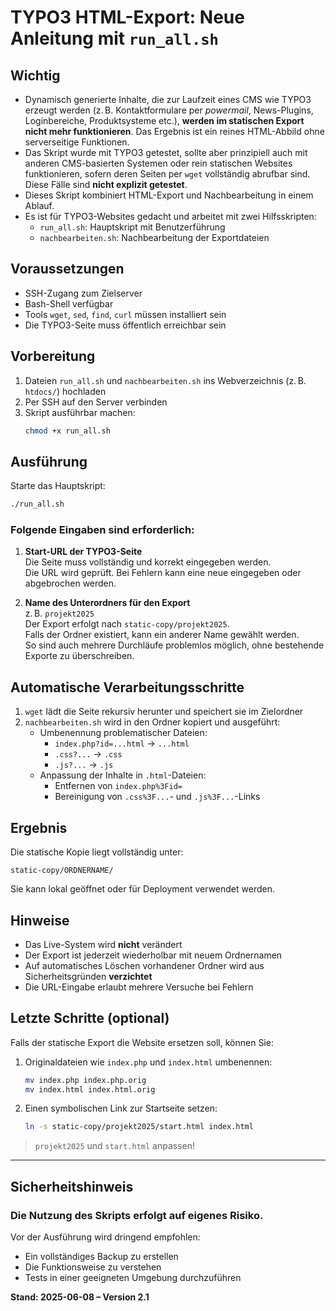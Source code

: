 <!-- 08.06.2025 21:35 – Statische HTML-Erzeugung aus TYPO3 mit Bash-Skript, inkl. CMS-Einschränkungen und Anwendungshinweis -->

# TYPO3 HTML-Export: Neue Anleitung mit `run_all.sh`

## Wichtig

-  Dynamisch generierte Inhalte, die zur Laufzeit eines CMS wie TYPO3 erzeugt werden (z. B. Kontaktformulare per *powermail*, News-Plugins, Loginbereiche, Produktsysteme etc.), **werden im statischen Export nicht mehr funktionieren**. Das Ergebnis ist ein reines HTML-Abbild ohne serverseitige Funktionen.
-  Das Skript wurde mit TYPO3 getestet, sollte aber prinzipiell auch mit anderen CMS-basierten Systemen oder rein statischen Websites funktionieren, sofern deren Seiten per `wget` vollständig abrufbar sind. Diese Fälle sind **nicht explizit getestet**.
-  Dieses Skript kombiniert HTML-Export und Nachbearbeitung in einem Ablauf.
-  Es ist für TYPO3-Websites gedacht und arbeitet mit zwei Hilfsskripten:
   -  `run_all.sh`: Hauptskript mit Benutzerführung
   -  `nachbearbeiten.sh`: Nachbearbeitung der Exportdateien

## Voraussetzungen

-  SSH-Zugang zum Zielserver
-  Bash-Shell verfügbar
-  Tools `wget`, `sed`, `find`, `curl` müssen installiert sein
-  Die TYPO3-Seite muss öffentlich erreichbar sein

## Vorbereitung

1. Dateien `run_all.sh` und `nachbearbeiten.sh` ins Webverzeichnis (z. B. `htdocs/`) hochladen
2. Per SSH auf den Server verbinden
3. Skript ausführbar machen:
   ```bash
   chmod +x run_all.sh
   ```

## Ausführung

Starte das Hauptskript:

```bash
./run_all.sh
```

### Folgende Eingaben sind erforderlich:

1. **Start-URL der TYPO3-Seite**  
   Die Seite muss vollständig und korrekt eingegeben werden.  
   Die URL wird geprüft. Bei Fehlern kann eine neue eingegeben oder abgebrochen werden.

2. **Name des Unterordners für den Export**  
   z. B. `projekt2025`  
   Der Export erfolgt nach `static-copy/projekt2025`.  
   Falls der Ordner existiert, kann ein anderer Name gewählt werden.  
   So sind auch mehrere Durchläufe problemlos möglich, ohne bestehende Exporte zu überschreiben.

## Automatische Verarbeitungsschritte

1. `wget` lädt die Seite rekursiv herunter und speichert sie im Zielordner
2. `nachbearbeiten.sh` wird in den Ordner kopiert und ausgeführt:
   -  Umbenennung problematischer Dateien:
      -  `index.php?id=...html` → `...html`
      -  `.css?...` → `.css`
      -  `.js?...` → `.js`
   -  Anpassung der Inhalte in `.html`-Dateien:
      -  Entfernen von `index.php%3Fid=`
      -  Bereinigung von `.css%3F...`- und `.js%3F...`-Links

## Ergebnis

Die statische Kopie liegt vollständig unter:

```
static-copy/ORDNERNAME/
```

Sie kann lokal geöffnet oder für Deployment verwendet werden.

## Hinweise

-  Das Live-System wird **nicht** verändert
-  Der Export ist jederzeit wiederholbar mit neuem Ordnernamen
-  Auf automatisches Löschen vorhandener Ordner wird aus Sicherheitsgründen **verzichtet**
-  Die URL-Eingabe erlaubt mehrere Versuche bei Fehlern

## Letzte Schritte (optional)

Falls der statische Export die Website ersetzen soll, können Sie:

1. Originaldateien wie `index.php` und `index.html` umbenennen:

   ```bash
   mv index.php index.php.orig
   mv index.html index.html.orig
   ```

2. Einen symbolischen Link zur Startseite setzen:
   ```bash
   ln -s static-copy/projekt2025/start.html index.html
   ```

> `projekt2025` und `start.html` anpassen!

---

## Sicherheitshinweis

### Die Nutzung des Skripts erfolgt auf eigenes Risiko.

Vor der Ausführung wird dringend empfohlen:

-  Ein vollständiges Backup zu erstellen
-  Die Funktionsweise zu verstehen
-  Tests in einer geeigneten Umgebung durchzuführen

**Stand: 2025-06-08 – Version 2.1**

<!-- 08.06.2025 21:35 – Statische HTML-Erzeugung aus TYPO3 mit Bash-Skript, inkl. CMS-Einschränkungen und Anwendungshinweis -->
